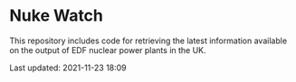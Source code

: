 # Nuke Watch

This repository includes code for retrieving the latest information available on the output of EDF nuclear power plants in the UK.

Last updated: 2021-11-23 18:09